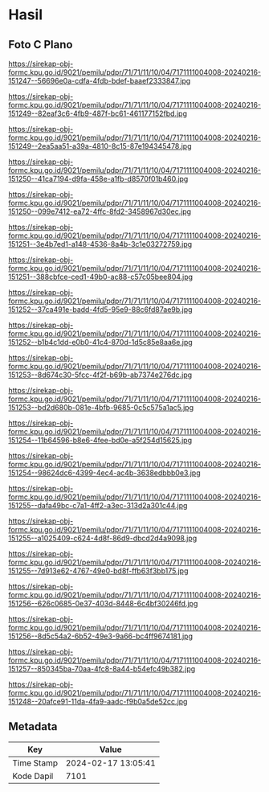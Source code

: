 # Hasil

## Foto C Plano

https://sirekap-obj-formc.kpu.go.id/9021/pemilu/pdpr/71/71/11/10/04/7171111004008-20240216-151247--56696e0a-cdfa-4fdb-bdef-baaef2333847.jpg

https://sirekap-obj-formc.kpu.go.id/9021/pemilu/pdpr/71/71/11/10/04/7171111004008-20240216-151249--82eaf3c6-4fb9-487f-bc61-461177152fbd.jpg

https://sirekap-obj-formc.kpu.go.id/9021/pemilu/pdpr/71/71/11/10/04/7171111004008-20240216-151249--2ea5aa51-a39a-4810-8c15-87e194345478.jpg

https://sirekap-obj-formc.kpu.go.id/9021/pemilu/pdpr/71/71/11/10/04/7171111004008-20240216-151250--41ca7194-d9fa-458e-a1fb-d8570f01b460.jpg

https://sirekap-obj-formc.kpu.go.id/9021/pemilu/pdpr/71/71/11/10/04/7171111004008-20240216-151250--099e7412-ea72-4ffc-8fd2-3458967d30ec.jpg

https://sirekap-obj-formc.kpu.go.id/9021/pemilu/pdpr/71/71/11/10/04/7171111004008-20240216-151251--3e4b7ed1-a148-4536-8a4b-3c1e03272759.jpg

https://sirekap-obj-formc.kpu.go.id/9021/pemilu/pdpr/71/71/11/10/04/7171111004008-20240216-151251--388cbfce-ced1-49b0-ac88-c57c05bee804.jpg

https://sirekap-obj-formc.kpu.go.id/9021/pemilu/pdpr/71/71/11/10/04/7171111004008-20240216-151252--37ca491e-badd-4fd5-95e9-88c6fd87ae9b.jpg

https://sirekap-obj-formc.kpu.go.id/9021/pemilu/pdpr/71/71/11/10/04/7171111004008-20240216-151252--b1b4c1dd-e0b0-41c4-870d-1d5c85e8aa6e.jpg

https://sirekap-obj-formc.kpu.go.id/9021/pemilu/pdpr/71/71/11/10/04/7171111004008-20240216-151253--8d674c30-5fcc-4f2f-b69b-ab7374e276dc.jpg

https://sirekap-obj-formc.kpu.go.id/9021/pemilu/pdpr/71/71/11/10/04/7171111004008-20240216-151253--bd2d680b-081e-4bfb-9685-0c5c575a1ac5.jpg

https://sirekap-obj-formc.kpu.go.id/9021/pemilu/pdpr/71/71/11/10/04/7171111004008-20240216-151254--11b64596-b8e6-4fee-bd0e-a5f254d15625.jpg

https://sirekap-obj-formc.kpu.go.id/9021/pemilu/pdpr/71/71/11/10/04/7171111004008-20240216-151254--98624dc6-4399-4ec4-ac4b-3638edbbb0e3.jpg

https://sirekap-obj-formc.kpu.go.id/9021/pemilu/pdpr/71/71/11/10/04/7171111004008-20240216-151255--dafa49bc-c7a1-4ff2-a3ec-313d2a301c44.jpg

https://sirekap-obj-formc.kpu.go.id/9021/pemilu/pdpr/71/71/11/10/04/7171111004008-20240216-151255--a1025409-c624-4d8f-86d9-dbcd2d4a9098.jpg

https://sirekap-obj-formc.kpu.go.id/9021/pemilu/pdpr/71/71/11/10/04/7171111004008-20240216-151255--7d913e62-4767-49e0-bd8f-ffb63f3bb175.jpg

https://sirekap-obj-formc.kpu.go.id/9021/pemilu/pdpr/71/71/11/10/04/7171111004008-20240216-151256--626c0685-0e37-403d-8448-6c4bf30246fd.jpg

https://sirekap-obj-formc.kpu.go.id/9021/pemilu/pdpr/71/71/11/10/04/7171111004008-20240216-151256--8d5c54a2-6b52-49e3-9a66-bc4ff9674181.jpg

https://sirekap-obj-formc.kpu.go.id/9021/pemilu/pdpr/71/71/11/10/04/7171111004008-20240216-151257--850345ba-70aa-4fc8-8a44-b54efc49b382.jpg

https://sirekap-obj-formc.kpu.go.id/9021/pemilu/pdpr/71/71/11/10/04/7171111004008-20240216-151248--20afce91-11da-4fa9-aadc-f9b0a5de52cc.jpg


## Metadata

| Key        | Value               |
| ---------- | ------------------- |
| Time Stamp | 2024-02-17 13:05:41 |
| Kode Dapil | 7101                |



